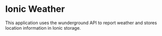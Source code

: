 # Ionic Weather

This application uses the wunderground API to report weather and stores location information in Ionic storage.
